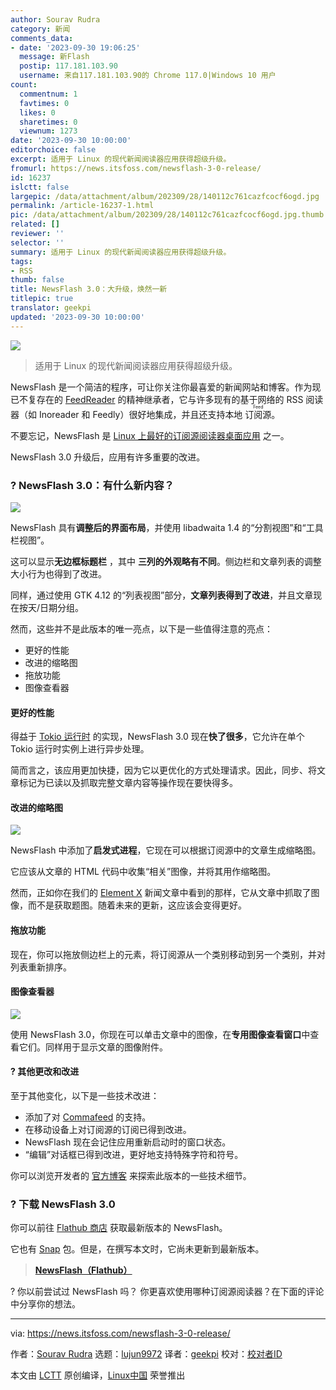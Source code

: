 ```yaml
---
author: Sourav Rudra
category: 新闻
comments_data:
- date: '2023-09-30 19:06:25'
  message: 新Flash
  postip: 117.181.103.90
  username: 来自117.181.103.90的 Chrome 117.0|Windows 10 用户
count:
  commentnum: 1
  favtimes: 0
  likes: 0
  sharetimes: 0
  viewnum: 1273
date: '2023-09-30 10:00:00'
editorchoice: false
excerpt: 适用于 Linux 的现代新闻阅读器应用获得超级升级。
fromurl: https://news.itsfoss.com/newsflash-3-0-release/
id: 16237
islctt: false
largepic: /data/attachment/album/202309/28/140112c761cazfcocf6ogd.jpg
permalink: /article-16237-1.html
pic: /data/attachment/album/202309/28/140112c761cazfcocf6ogd.jpg.thumb.jpg
related: []
reviewer: ''
selector: ''
summary: 适用于 Linux 的现代新闻阅读器应用获得超级升级。
tags:
- RSS
thumb: false
title: NewsFlash 3.0：大升级，焕然一新
titlepic: true
translator: geekpi
updated: '2023-09-30 10:00:00'
---
```


![](/data/attachment/album/202309/28/140112c761cazfcocf6ogd.jpg)



> 
> 适用于 Linux 的现代新闻阅读器应用获得超级升级。
> 
> 
> 


NewsFlash 是一个简洁的程序，可让你关注你最喜爱的新闻网站和博客。作为现已不复存在的 [FeedReader](https://github.com/jangernert/FeedReader) 的精神继承者，它与许多现有的基于网络的 RSS 阅读器（如 Inoreader 和 Feedly）很好地集成，并且还支持本地 <ruby> 订阅源 <rt>  Feed </rt></ruby>。


不要忘记，NewsFlash 是 [Linux 上最好的订阅源阅读器桌面应用](https://itsfoss.com/feed-reader-apps-linux/) 之一。


NewsFlash 3.0 升级后，应用有许多重要的改进。


### ? NewsFlash 3.0：有什么新内容？


![](/data/attachment/album/202309/28/140149kswdc6lwlflcmid7.jpg)


NewsFlash 具有**调整后的界面布局**，并使用 libadwaita 1.4 的“分割视图”和“工具栏视图”。


这可以显示**无边框标题栏** ，其中 **三列的外观略有不同**。侧边栏和文章列表的调整大小行为也得到了改进。


同样，通过使用 GTK 4.12 的“列表视图”部分，**文章列表得到了改进**，并且文章现在按天/日期分组。


然而，这些并不是此版本的唯一亮点，以下是一些值得注意的亮点：


* 更好的性能
* 改进的缩略图
* 拖放功能
* 图像查看器


#### 更好的性能


得益于 [Tokio 运行时](https://tokio.rs/tokio/tutorial) 的实现，NewsFlash 3.0 现在**快了很多**，它允许在单个 Tokio 运行时实例上进行异步处理。


简而言之，该应用更加快捷，因为它以更优化的方式处理请求。因此，同步、将文章标记为已读以及抓取完整文章内容等操作现在要快得多。


#### 改进的缩略图


![](/data/attachment/album/202309/28/140149pie093rwsjwzbuwj.jpg)


NewsFlash 中添加了**启发式进程**，它现在可以根据订阅源中的文章生成缩略图。


它应该从文章的 HTML 代码中收集“相关”图像，并将其用作缩略图。


然而，正如你在我们的 [Element X](/article-16235-1.html) 新闻文章中看到的那样，它从文章中抓取了图像，而不是获取题图。随着未来的更新，这应该会变得更好。


#### 拖放功能


现在，你可以拖放侧边栏上的元素，将订阅源从一个类别移动到另一个类别，并对列表重新排序。


#### 图像查看器


![](/data/attachment/album/202309/28/140149yigggdwijs3jgejz.jpg)


使用 NewsFlash 3.0，你现在可以单击文章中的图像，在**专用图像查看窗口**中查看它们。同样用于显示文章的图像附件。


#### ?️ 其他更改和改进


至于其他变化，以下是一些技术改进：


* 添加了对 [Commafeed](https://www.commafeed.com/) 的支持。
* 在移动设备上对订阅源的订阅已得到改进。
* NewsFlash 现在会记住应用重新启动时的窗口状态。
* “编辑”对话框已得到改进，更好地支持特殊字符和符号。


你可以浏览开发者的 [官方博客](https://blogs.gnome.org/jangernert/2023/09/22/newsflash-3-0/) 来探索此版本的一些技术细节。


### ? 下载 NewsFlash 3.0


你可以前往 [Flathub 商店](https://flathub.org/apps/io.gitlab.news_flash.NewsFlash) 获取最新版本的 NewsFlash。


它也有 [Snap](https://snapcraft.io/newsflash) 包。但是，在撰写本文时，它尚未更新到最新版本。



> 
> **[NewsFlash（Flathub）](https://flathub.org/apps/io.gitlab.news_flash.NewsFlash)**
> 
> 
> 


? 你以前尝试过 NewsFlash 吗？ 你更喜欢使用哪种订阅源阅读器？在下面的评论中分享你的想法。




---


via: <https://news.itsfoss.com/newsflash-3-0-release/>


作者：[Sourav Rudra](https://news.itsfoss.com/author/sourav/) 选题：[lujun9972](https://github.com/lujun9972) 译者：[geekpi](https://github.com/geekpi) 校对：[校对者ID](https://github.com/%E6%A0%A1%E5%AF%B9%E8%80%85ID)


本文由 [LCTT](https://github.com/LCTT/TranslateProject) 原创编译，[Linux中国](https://linux.cn/) 荣誉推出